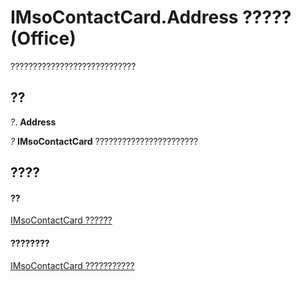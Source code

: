 
# IMsoContactCard.Address ????? (Office)

????????????????????????????


## ??

 _?_. **Address**

 _?_ **IMsoContactCard** ???????????????????????


## ????


#### ??


[IMsoContactCard ??????](337320dd-a60a-fdc5-76a1-c40518171bd6.md)
#### ????????


[IMsoContactCard ???????????](http://msdn.microsoft.com/library/03c92ec4-11c8-8354-377f-d60ebdb5d2f3%28Office.15%29.aspx)
